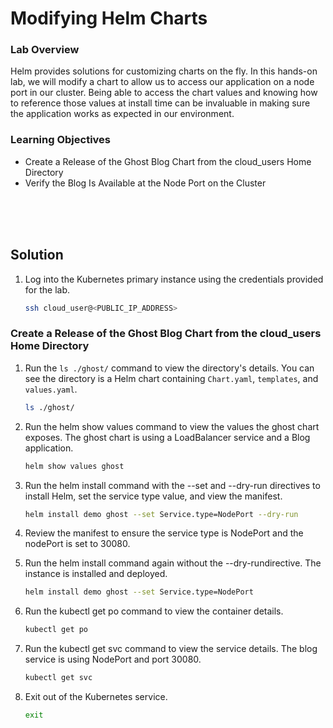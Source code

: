 # Modifying Helm Charts

### Lab Overview
Helm provides solutions for customizing charts on the fly. In this hands-on lab, we will modify a chart to allow us to access our application on a node port in our cluster. Being able to access the chart values and knowing how to reference those values at install time can be invaluable in making sure the application works as expected in our environment.

### Learning Objectives
- Create a Release of the Ghost Blog Chart from the cloud_users Home Directory
- Verify the Blog Is Available at the Node Port on the Cluster

<br><br><br>

## Solution
1. Log into the Kubernetes primary instance using the credentials provided for the lab.
    ```sh
    ssh cloud_user@<PUBLIC_IP_ADDRESS>
    ```

### Create a Release of the Ghost Blog Chart from the cloud_users Home Directory
1. Run the `ls ./ghost/` command to view the directory's details. You can see the directory is a Helm chart containing `Chart.yaml`, `templates`, and `values.yaml`.

    ```sh
    ls ./ghost/
    ```
2. Run the helm show values command to view the values the ghost chart exposes. The ghost chart is using a LoadBalancer service and a Blog application.

    ```sh
    helm show values ghost
    ```

3. Run the helm install command with the --set and --dry-run directives to install Helm, set the service type value, and view the manifest.

    ```sh
    helm install demo ghost --set Service.type=NodePort --dry-run
    ```
4. Review the manifest to ensure the service type is NodePort and the nodePort is set to 30080.
5. Run the helm install command again without the --dry-rundirective. The instance is installed and deployed.

    ```sh
    helm install demo ghost --set Service.type=NodePort
    ```
5. Run the kubectl get po command to view the container details.
    ```sh
    kubectl get po
    ```
6. Run the kubectl get svc command to view the service details. The blog service is using NodePort and port 30080.
    ```sh
    kubectl get svc
    ```
7. Exit out of the Kubernetes service.
    ```sh
    exit
    ```

